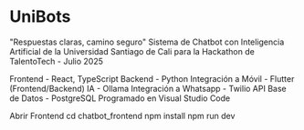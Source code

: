 # UniBots
"Respuestas claras, camino seguro"
Sistema de Chatbot con Inteligencia Artificial de la Universidad Santiago de Cali para la Hackathon de TalentoTech - Julio 2025

Frontend - React, TypeScript
Backend - Python
Integración a Móvil - Flutter (Frontend/Backend)
IA - Ollama
Integración a Whatsapp - Twilio API
Base de Datos - PostgreSQL
Programado en Visual Studio Code

Abrir Frontend
cd chatbot_frontend
npm install
npm run dev

